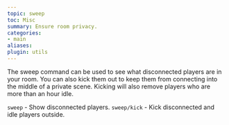 ```yaml
---
topic: sweep
toc: Misc
summary: Ensure room privacy.
categories:
- main
aliases: 
plugin: utils
---
```

The sweep command can be used to see what disconnected players are in your room.  You can also kick them out to keep them from connecting into the middle of a private scene.  Kicking will also remove players who are more than an hour idle.

`sweep` - Show disconnected players.
`sweep/kick` - Kick disconnected and idle players outside.
